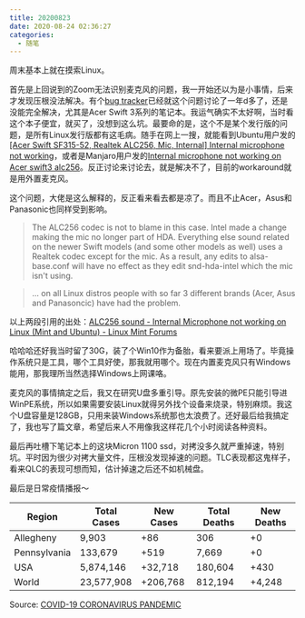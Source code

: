 ```yaml
---
title: 20200823
date: 2020-08-24 02:36:27
categories:
  - 随笔
---
```

周末基本上就在摸索Linux。

首先是上回说到的Zoom无法识别麦克风的问题，我一开始还以为是小事情，后来才发现压根没法解决。有个[bug tracker](https://bugzilla.kernel.org/show_bug.cgi?id=201251#c158)已经就这个问题讨论了一年d多了，还是没能完全解决，尤其是Acer Swift 3系列的笔记本。我运气确实不太好啊，当时看这个本子便宜，就买了，没想到这么坑。最要命的是，这个不是某个发行版的问题，是所有Linux发行版都有这毛病。随手在网上一搜，就能看到Ubuntu用户发的[[Acer Swift SF315-52, Realtek ALC256, Mic, Internal] Internal microphone not working](https://bugs.launchpad.net/ubuntu/+source/alsa-driver/+bug/1793410)，或者是Manjaro用户发的[Internal microphone not working on Acer swift3 alc256](https://archived.forum.manjaro.org/t/internal-microphone-not-working-on-acer-swift3-alc256/137484/28)。反正讨论来讨论去，就是解决不了，目前的workaround就是用外置麦克风。

这个问题，大佬是这么解释的，反正看来看去都是凉了。而且不止Acer，Asus和Panasonic也同样受到影响。

> The ALC256 codec is not to blame in this case. Intel made a change making the mic no longer part of HDA. Everything else sound related on the newer Swift models (and some other models as well) uses a Realtek codec except for the mic. As a result, any edits to alsa-base.conf will have no effect as they edit snd-hda-intel which the mic isn't using.

> ... on all Linux distros people with so far 3 different brands (Acer, Asus and Panasoncic) have had the problem.

以上两段引用的出处：[ALC256 sound - Internal Microphone not working on Linux (Mint and Ubuntu) - Linux Mint Forums](https://forums.linuxmint.com/viewtopic.php?f=49&t=279424)

哈哈哈还好我当时留了30G，装了个Win10作为备胎，看来要派上用场了。毕竟操作系统只是工具，哪个工具好使，那我就用哪个。现在内置麦克风只有Windows能用，那我理所当然选择Windows上网课咯。

麦克风的事情搞定之后，我又在研究U盘多重引导。原先安装的微PE只能引导进WinPE系统，所以如果需要安装Linux就得另外找个设备来烧录，特别麻烦。我这个U盘容量是128GB，只用来装Windows系统那也太浪费了。还好最后给我搞定了，我也写了篇文章，希望后来人不用像我这样花几个小时阅读各种资料。

最后再吐槽下笔记本上的这块Micron 1100 ssd，对拷没多久就严重掉速，特别坑。平时因为很少对拷大量文件，压根没发现掉速的问题。TLC表现都这鬼样子，看来QLC的表现可想而知，估计掉速之后还不如机械盘。

最后是日常疫情播报～

| Region       | Total Cases | New Cases | Total Deaths | New Deaths |
|--------------|-------------|-----------|--------------|------------|
| Allegheny    | 9,903       | +86       | 306          | +0         |
| Pennsylvania | 133,679     | +519	     | 7,669        | +0         |
| USA          | 5,874,146   | +32,718	 | 180,604      | +430       |
| World        | 23,577,908  | +206,768  | 812,194	    | +4,248     |

Source: [COVID-19 CORONAVIRUS PANDEMIC](https://www.worldometers.info/coronavirus/)